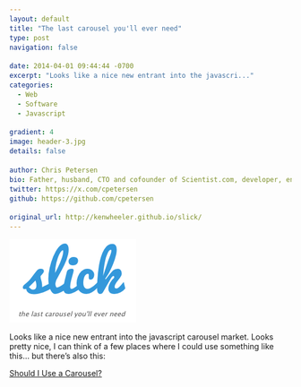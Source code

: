 ```yaml
---
layout: default
title: "The last carousel you'll ever need"
type: post
navigation: false

date: 2014-04-01 09:44:44 -0700
excerpt: "Looks like a nice new entrant into the javascri..."
categories:
  - Web
  - Software
  - Javascript

gradient: 4
image: header-3.jpg
details: false

author: Chris Petersen
bio: Father, husband, CTO and cofounder of Scientist.com, developer, entrepreneur and technologist.
twitter: https://x.com/cpetersen
github: https://github.com/cpetersen

original_url: http://kenwheeler.github.io/slick/
---
```



  ![c85b54cab44bbe64c8a780cef2da1d24.png](/assets/import/c85b54cab44bbe64c8a780cef2da1d24.png)  

 Looks like a nice new entrant into the javascript carousel market. Looks pretty nice, I can think of a few places where I could use something like this… but there’s also this: 

  [Should I Use a Carousel?](http://shouldiuseacarousel.com) 

 
